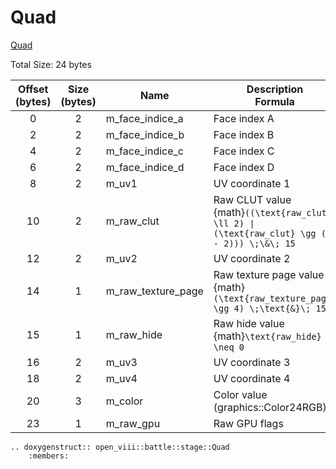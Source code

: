 Quad
=====
[Quad](https://wiki.ffrtt.ru/index.php?title=FF8/FileFormat_X#Quad)

Total Size: 24 bytes

| Offset (bytes) | Size (bytes) | Name               | Description </br>Formula                                                                         |
|:--------------:|:------------:|--------------------|--------------------------------------------------------------------------------------------------|
|       0        |      2       | m_face_indice_a    | Face index A                                                                                     |
|       2        |      2       | m_face_indice_b    | Face index B                                                                                     |
|       4        |      2       | m_face_indice_c    | Face index C                                                                                     |
|       6        |      2       | m_face_indice_d    | Face index D                                                                                     |
|       8        |      2       | m_uv1              | UV coordinate 1                                                                                  |
|       10       |      2       | m_raw_clut         | Raw CLUT value </br>{math}`((\text{raw_clut} \ll 2) ∣ (\text{raw_clut} \gg (16 - 2))) \;\&\; 15` |
|       12       |      2       | m_uv2              | UV coordinate 2                                                                                  |
|       14       |      1       | m_raw_texture_page | Raw texture page value </br>{math}`(\text{raw_texture_page} \gg 4) \;\text{&}\; 15`              |
|       15       |      1       | m_raw_hide         | Raw hide value </br>{math}`\text{raw_hide} \neq 0`                                               |
|       16       |      2       | m_uv3              | UV coordinate 3                                                                                  |
|       18       |      2       | m_uv4              | UV coordinate 4                                                                                  |
|       20       |      3       | m_color            | Color value </br>(graphics::Color24RGB)                                                          |
|       23       |      1       | m_raw_gpu          | Raw GPU flags                                                                                    |

```{eval-rst}
.. doxygenstruct:: open_viii::battle::stage::Quad
    :members:
```